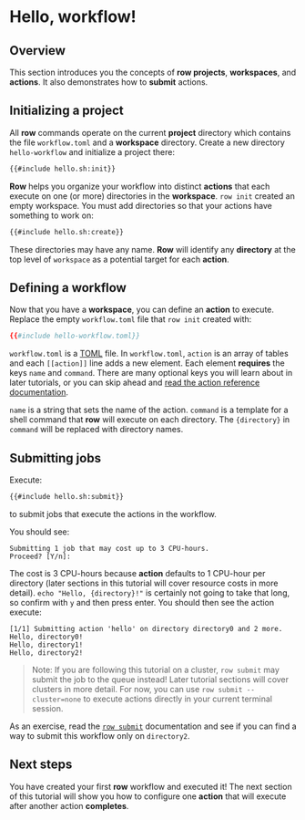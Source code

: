 # Hello, workflow!

## Overview

This section introduces you the concepts of **row projects**, **workspaces**, and
**actions**. It also demonstrates how to **submit** actions.

## Initializing a project

All **row** commands operate on the current **project** directory which contains
the file `workflow.toml` and a **workspace** directory. Create a new directory
`hello-workflow` and initialize a project there:
```bash
{{#include hello.sh:init}}
```

**Row** helps you organize your workflow into distinct **actions** that each execute
on one (or more) directories in the **workspace**. `row init` created an empty
workspace. You must add directories so that your actions have something to work on:
```bash
{{#include hello.sh:create}}
```
These directories may have any name. **Row** will identify any **directory** at the top
level of `workspace` as a potential target for each **action**.

## Defining a workflow

Now that you have a **workspace**, you can define an **action** to execute. Replace the
empty `workflow.toml` file that `row init` created with:
```toml
{{#include hello-workflow.toml}}
```
`workflow.toml` is a [TOML](https://toml.io) file. In `workflow.toml`, `action` is an
array of tables and each `[[action]]` line adds a new element. Each element **requires**
the keys `name` and `command`. There are many optional keys you will learn about in
later tutorials, or you can skip ahead and
[read the action reference documentation](../../workflow/action/index.md).

`name` is a string that sets the name of the action. `command` is a template for a shell
command that **row** will execute on each directory. The `{directory}` in `command`
will be replaced with directory names.

## Submitting jobs

Execute:
```bash
{{#include hello.sh:submit}}
```
to submit jobs that execute the actions in the workflow.

You should see:
```plaintext
Submitting 1 job that may cost up to 3 CPU-hours.
Proceed? [Y/n]:
```

The cost is 3 CPU-hours because **action** defaults to 1 CPU-hour per directory
(later sections in this tutorial will cover resource costs in more detail).
`echo "Hello, {directory}!"` is certainly not going to take that long, so confirm
with `y` and then press enter. You should then see the action execute:
```plaintext
[1/1] Submitting action 'hello' on directory directory0 and 2 more.
Hello, directory0!
Hello, directory1!
Hello, directory2!
```

> Note: If you are following this tutorial on a cluster, `row submit` may submit the
> job to the queue instead! Later tutorial sections will cover clusters in more detail.
> For now, you can use `row submit --cluster=none` to execute actions directly in your
> current terminal session.

As an exercise, read the [`row submit`](../../row/submit.md) documentation and see if
you can find a way to submit this workflow only on `directory2`.

## Next steps

You have created your first **row** workflow and executed it! The next section of this
tutorial will show you how to configure one **action** that will execute after another
action **completes**.
